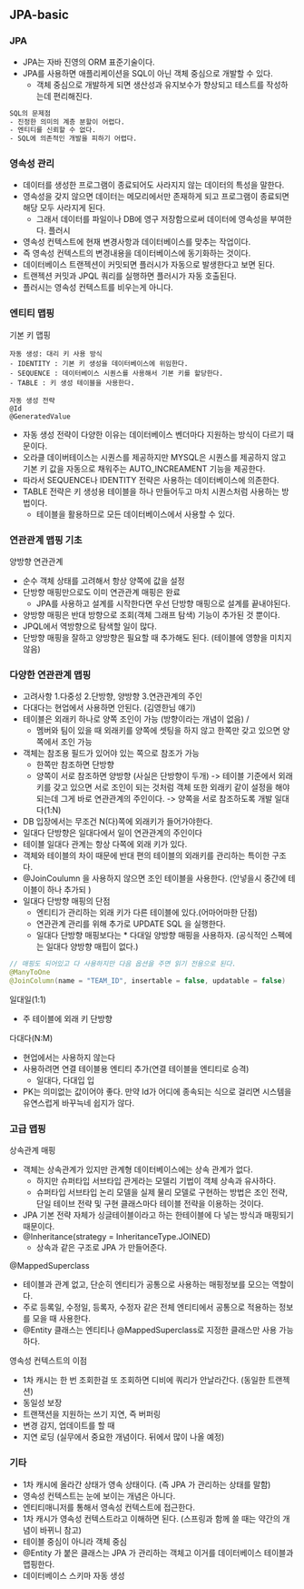 ## JPA-basic

### JPA
- JPA는 자바 진영의 ORM 표준기술이다.
- JPA를 사용하면 애플리케이션을 SQL이 아닌 객체 중심으로 개발할 수 있다.
    - 객체 중심으로 개발하게 되면 생산성과 유지보수가 향상되고 테스트를 작성하는데 편리해진다.

```bash
SQL의 문제점
- 진정한 의미의 계층 분할이 어렵다.
- 엔티티를 신뢰할 수 없다.
- SQL에 의존적인 개발을 피하기 어렵다.
```
### 영속성 관리
- 데이터를 생성한 프로그램이 종료되어도 사라지지 않는 데이터의 특성을 말한다.
- 영속성을 갖지 않으면 데이터는 메모리에서만 존재하게 되고 프로그램이 종료되면 해당 모두 사라지게 된다.
    - 그래서 데이터를 파일이나 DB에 영구 저장함으로써 데이터에 영속성을 부여한다.
플러시
- 영속성 컨텍스트에 현재 변경사항과 데이터베이스를 맞추는 작업이다.
- 즉 영속성 컨텍스트의 변경내용을 데이터베이스에 동기화하는 것이다.
- 데이터베이스 트랜젝션이 커밋되면 플러시가 자동으로 발생한다고 보면 된다.
- 트랜젝션 커밋과 JPQL 쿼리를 실행하면 플러시가 자동 호출된다. 
- 플러시는 영속성 컨텍스트를 비우는게 아니다.
### 엔티티 맵핑
기본 키 맵핑
```
자동 생성: 대리 키 사용 방식
- IDENTITY : 기본 키 생성을 데이터베이스에 위임한다.
- SEQUENCE : 데이터베이스 시퀀스를 사용해서 기본 키를 할당한다.
- TABLE : 키 생성 테이블을 사용한다.

자동 생성 전략
@Id
@GeneratedValue
```
- 자동 생성 전략이 다양한 이유는 데이터베이스 벤더마다 지원하는 방식이 다르기 때문이다.
- 오라클 데이버테이스는 시퀀스를 제공하지만 MYSQL은 시퀀스를 제공하지 않고 기본 키 값을 자동으로 채워주는 AUTO_INCREAMENT 기능을 제공한다.
- 따라서 SEQUENCE나 IDENTITY 전략은 사용하는 데이터베이스에 의존한다.
- TABLE 전략은 키 생성용 테이블을 하나 만들어두고 마치 시퀀스처럼 사용하는 방법이다.
    - 테이블을 활용하므로 모든 데이터베이스에서 사용할 수 있다.
 
### 연관관계 맵핑 기초
양방향 연관관계
- 순수 객체 상태를 고려해서 항상 양쪽에 값을 설정
- 단방향 매핑만으로도 이미 연관관계 매핑은 완료
    - JPA를 사용하고 설계를 시작한다면 우선 단방향 매핑으로 설계를 끝내야된다. 
- 양방향 매핑은 반대 방향으로 조회(객체 그래프 탐색) 기능이 추가된 것 뿐이다.
- JPQL에서 역방향으로 탐색할 일이 많다.
- 단방향 매핑을 잘하고 양방향은 필요할 때 추가해도 된다. (테이블에 영향을 미치지 않음)
### 다양한 연관관계 맵핑
- 고려사항 1.다중성 2.단방향, 양방향 3.연관관계의 주인
- 다대다는 현업에서 사용하면 안된다. (김영한님 얘기)
- 테이블은 외래키 하나로 양쪽 조인이 가능 (방향이라는 개념이 없음) /
    - 멤버와 팀이 있을 때 외래키를 양쪽에 셋팅을 하지 않고 한쪽만 갖고 있으면 양쪽에서 조인 가능
- 객체는 참조용 필드가 있어야 있는 쪽으로 참조가 가능
    - 한쪽만 참조하면 단방향
    - 양쪽이 서로 참조하면 양방향 (사실은 단방향이 두개)
-> 테이블 기준에서 외래키를 갖고 있으면 서로 조인이 되는 것처럼 객체 또한 외래키 같이 설정을 해야되는데 그게 바로 연관관계의 주인이다.
-> 양쪽을 서로 참조하도록 개발
일대다(1:N)
- DB 입장에서는 무조건 N(다)쪽에 외래키가 들어가야한다.
- 일대다 단방향은 일대다에서 일이 연관관계의 주인이다 
- 테이블 일대다 관계는 항상 다쪽에 외래 키가 있다.
- 객체와 테이블의 차이 때문에 반대 편의 테이블의 외래키를 관리하는 특이한 구조다.
- @JoinCoulumn 을 사용하지 않으면 조인 테이블을 사용한다. (안넣을시 중간에 테이블이 하나 추가되 )
- 일대다 단방향 매핑의 단점
    - 엔티티가 관리하는 외래 키가 다른 테이블에 있다.(어마어마한 단점)
    - 연관관계 관리를 위해 추가로 UPDATE SQL 을 실행한다. 
    - 일대다 단방향 매핑보다는 * 다대일 양방향 매핑을 사용하자. (공식적인 스펙에는 일대다 양방향 매핍이 없다.)

```java
// 매핑도 되어있고 다 사용하지만 다음 옵션을 주면 읽기 전용으로 된다. 
@ManyToOne
@JoinColumn(name = "TEAM_ID", insertable = false, updatable = false)
```

일대일(1:1)
- 주 테이블에 외래 키 단방향

다대다(N:M)
- 현업에서는 사용하지 않는다 
- 사용하려면 연결 테이블용 엔티티 추가(연결 테이블을 엔티티로 승격)
    - 일대다, 다대입 입 
- PK는 의미없는 값이어야 좋다. 만약 Id가 어디에 종속되는 식으로 걸리면 시스템을 유연스럽게 바꾸늑네 쉽지가 않다.

### 고급 맵핑
상속관계 매핑
- 객체는 상속관계가 있지만 관계형 데이터베이스에는 상속 관계가 없다.
    - 하지만 슈퍼타입 서브타입 관게라는 모델리 기법이 객체 상속과 유사하다.
    - 슈퍼타입 서브타입 논리 모델을 실제 물리 모델로 구현하는 방법은 조인 전략, 단일 테이브 전략 및 구현 클래스마다 테이블 전략을 이용하는 것이다.
- JPA 기본 전략 자체가 싱글테이블이라고 하는 한테이블에 다 넣는 방식과 매핑되기 때문이다.
- @Inheritance(strategy = InheritanceType.JOINED)
    - 상속과 같은 구조로 JPA 가 만들어준다.

@MappedSuperclass
- 테이블과 관계 없고, 단순히 엔티티가 공통으로 사용하는 매핑정보를 모으는 역할이다.
- 주로 등록일, 수정일, 등록자, 수정자 같은 전체 엔티티에서 공통으로 적용하는 정보를 모을 때 사용한다.
- @Entity 클래스는 엔티티나 @MappedSuperclass로 지정한 클래스만 사용 가능하다.

영속성 컨텍스트의 이점
- 1차 캐시는 한 번 조회한걸 또 조회하면 디비에 쿼리가 안날라간다. (동일한 트랜젝션)
- 동일성 보장
- 트랜잭션을 지원하는 쓰기 지연, 즉 버퍼링
- 변경 감지, 업데이트를 할 때
- 지연 로딩 (실무에서 중요한 개념이다. 뒤에서 많이 나올 예정)

### 기타
- 1차 캐시에 올라간 상태가 영속 상태이다. (즉 JPA 가 관리하는 상태를 말함)
- 영속성 컨텍스트는 눈에 보이는 개념은 아니다. 
- 엔티티매니저를 통해서 영속성 컨텍스트에 접근한다.
- 1차 캐시가 영속성 컨텍스트라고 이해하면 된다. (스프링과 함께 쓸 때는 약간의 개념이 바뀌니 참고)
- 테이블 중심이 아니라 객체 중심
- @Entity 가 붙은 클래스는 JPA 가 관리하는 객체고 이거를 데이터베이스 테이블과 맵핑한다.
- 데이터베이스 스키마 자동 생성


